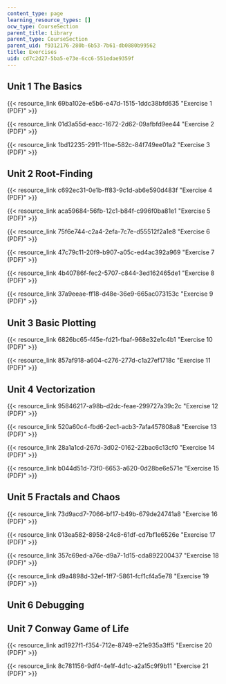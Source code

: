 ```yaml
---
content_type: page
learning_resource_types: []
ocw_type: CourseSection
parent_title: Library
parent_type: CourseSection
parent_uid: f9312176-280b-6b53-7b61-db0880b99562
title: Exercises
uid: cd7c2d27-5ba5-e73e-6cc6-551edae9359f
---
```


Unit 1 The Basics
-----------------

{{< resource_link 69ba102e-e5b6-e47d-1515-1ddc38bfd635 "Exercise 1 (PDF)" >}}

{{< resource_link 01d3a55d-eacc-1672-2d62-09afbfd9ee44 "Exercise 2 (PDF)" >}}

{{< resource_link 1bd12235-2911-11be-582c-84f749ee01a2 "Exercise 3 (PDF)" >}}

Unit 2 Root-Finding
-------------------

{{< resource_link c692ec31-0e1b-ff83-9c1d-ab6e590d483f "Exercise 4 (PDF)" >}}

{{< resource_link aca59684-56fb-12c1-b84f-c996f0ba81e1 "Exercise 5 (PDF)" >}}

{{< resource_link 75f6e744-c2a4-2efa-7c7e-d55512f2a1e8 "Exercise 6 (PDF)" >}}

{{< resource_link 47c79c11-20f9-b907-a05c-ed4ac392a969 "Exercise 7 (PDF)" >}}

{{< resource_link 4b40786f-fec2-5707-c844-3ed162465de1 "Exercise 8 (PDF)" >}}

{{< resource_link 37a9eeae-ff18-d48e-36e9-665ac073153c "Exercise 9 (PDF)" >}}

Unit 3 Basic Plotting
---------------------

{{< resource_link 6826bc65-f45e-fd21-fbaf-968e32e1c4b1 "Exercise 10 (PDF)" >}}

{{< resource_link 857af918-a604-c276-277d-c1a27ef1718c "Exercise 11 (PDF)" >}}

Unit 4 Vectorization
--------------------

{{< resource_link 95846217-a98b-d2dc-feae-299727a39c2c "Exercise 12 (PDF)" >}}

{{< resource_link 520a60c4-fbd6-2ec1-acb3-7afa457808a8 "Exercise 13 (PDF)" >}}

{{< resource_link 28a1a1cd-267d-3d02-0162-22bac6c13cf0 "Exercise 14 (PDF)" >}}

{{< resource_link b044d51d-73f0-6653-a620-0d28be6e571e "Exercise 15 (PDF)" >}}

Unit 5 Fractals and Chaos
-------------------------

{{< resource_link 73d9acd7-7066-bf17-b49b-679de24741a8 "Exercise 16 (PDF)" >}}

{{< resource_link 013ea582-8958-24c8-61df-cd7bf1e6526e "Exercise 17 (PDF)" >}}

{{< resource_link 357c69ed-a76e-d9a7-1d15-cda892200437 "Exercise 18 (PDF)" >}}

{{< resource_link d9a4898d-32ef-1ff7-5861-fcf1cf4a5e78 "Exercise 19 (PDF)" >}}

Unit 6 Debugging
----------------

Unit 7 Conway Game of Life
--------------------------

{{< resource_link ad1927f1-f354-712e-8749-e21e935a3ff5 "Exercise 20 (PDF)" >}}

{{< resource_link 8c781156-9df4-4e1f-4d1c-a2a15c9f9b11 "Exercise 21 (PDF)" >}}
